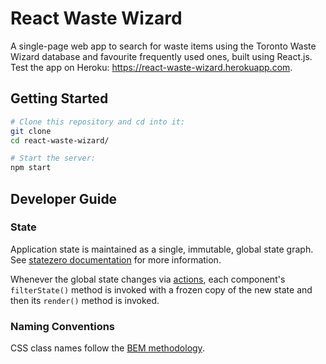 # React Waste Wizard

A single-page web app to search for waste items using the Toronto Waste Wizard database and favourite frequently used ones, built using React.js. Test the app on Heroku: https://react-waste-wizard.herokuapp.com.

## Getting Started
```bash
# Clone this repository and cd into it:
git clone 
cd react-waste-wizard/

# Start the server:
npm start
```

## Developer Guide

### State

Application state is maintained as a single, immutable, global state graph. See
[statezero documentation](https://github.com/andornaut/statezero/blob/master/README.md) for more information.

Whenever the global state changes via [actions](src/actions), each component's `filterState()` method is invoked with a
frozen copy of the new state and then its `render()` method is invoked.

### Naming Conventions

CSS class names follow the [BEM methodology](http://getbem.com/).
